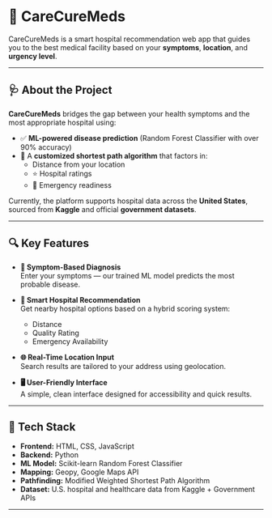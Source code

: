 # 💊 CareCureMeds
  
CareCureMeds is a smart hospital recommendation web app that guides you to the best medical facility based on your **symptoms**, **location**, and **urgency level**.

---

## 🩺 About the Project

**CareCureMeds** bridges the gap between your health symptoms and the most appropriate hospital using:

- ✅ **ML-powered disease prediction** (Random Forest Classifier with over 90% accuracy)
- 📍 A **customized shortest path algorithm** that factors in:
  - Distance from your location
  - ⭐ Hospital ratings
  - 🚨 Emergency readiness

Currently, the platform supports hospital data across the **United States**, sourced from **Kaggle** and official **government datasets**.

---

## 🔍 Key Features

- **🧠 Symptom-Based Diagnosis**  
  Enter your symptoms — our trained ML model predicts the most probable disease.

- **📍 Smart Hospital Recommendation**  
  Get nearby hospital options based on a hybrid scoring system:
  - Distance
  - Quality Rating
  - Emergency Availability

- **🌐 Real-Time Location Input**  
  Search results are tailored to your address using geolocation.

- **🖥️ User-Friendly Interface**  
  A simple, clean interface designed for accessibility and quick results.

---

## 🧠 Tech Stack

- **Frontend:** HTML, CSS, JavaScript  
- **Backend:** Python  
- **ML Model:** Scikit-learn Random Forest Classifier  
- **Mapping:** Geopy, Google Maps API  
- **Pathfinding:** Modified Weighted Shortest Path Algorithm  
- **Dataset:** U.S. hospital and healthcare data from Kaggle + Government APIs

---


